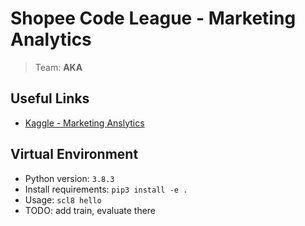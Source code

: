 # Shopee Code League - Marketing Analytics

> Team: **AKA**

## Useful Links
- [Kaggle - Marketing Anslytics](https://www.kaggle.com/c/student-shopee-code-league-marketing-analytics)

## Virtual Environment
- Python version: `3.8.3`
- Install requirements: `pip3 install -e .`
- Usage: `scl8 hello`
- TODO: add train, evaluate there
